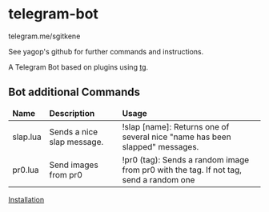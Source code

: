 telegram-bot
============

telegram.me/sgitkene

See yagop's github for further commands and instructions.

A Telegram Bot based on plugins using [tg](https://github.com/vysheng/tg).

Bot additional Commands
------------
<table>
  <thead>
    <tr>
      <td><strong>Name</strong></td>
      <td><strong>Description</strong></td>
      <td><strong>Usage</strong></td>
    </tr>
  </thead>
  <tbody>
    <tr>
      <td>slap.lua</td>
      <td>Sends a nice slap message.</td>
      <td>!slap [name]: Returns one of several nice "name has been slapped" messages.</td>
    </tr>
    <tr>
      <td>pr0.lua</td>
      <td>Send images from pr0</td>
      <td>!pr0 (tag): Sends a random image from pr0 with the tag. If not tag, send a random one<br></td>
    </tr>
  </tbody>
</table>

[Installation](https://github.com/yagop/telegram-bot/wiki/Installation)
